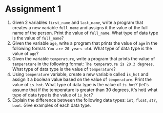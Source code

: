 # Assignment 1


1. Given 2 variables `first_name` and `last_name`, write a program that creates a new variable `full_name` and assigns it the value of the full name of the person. Print the value of `full_name`. What type of data type is the value of `full_name`?
2. Given the variable `age`, write a program that prints the value of `age` in the following format: `You are 20 years old`. What type of data type is the value of `age`?
3. Given the variable `temperature`, write a program that prints the value of `temperature` in the following format: `The temperature is 20.3 degrees`. What type of data type is the value of `temperature`?
4. Using `temperature` variable, create a new variable called `is_hot` and assign it a boolean value based on the value of `temperature`. Print the value of `is_hot`. What type of data type is the value of `is_hot`? (let's assume that if the temperature is greater than 30 degrees, it's hot) what type of data type is the value of `is_hot`?
5. Explain the difference between the following data types: `int`, `float`, `str`, `bool`. Give examples of each data type.
